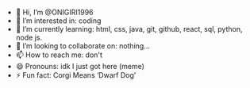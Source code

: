 - 👋 Hi, I’m @ONIGIRI1996
- 👀 I’m interested in: coding
- 🌱 I’m currently learning: html, css, java, git, github, react, sql, python, node js.
- 💞️ I’m looking to collaborate on: nothing...
- 📫 How to reach me: don't 
- 😄 Pronouns: idk I just got here (meme)
- ⚡ Fun fact: Corgi Means ‘Dwarf Dog’

<!---
ONIGIRI1996/ONIGIRI1996 is a ✨ special ✨ repository because its `README.md` (this file) appears on your GitHub profile.
You can click the Preview link to take a look at your changes.
--->
